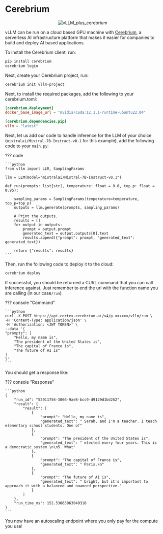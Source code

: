 # Cerebrium

<p align="center">
    <img src="https://i.ibb.co/hHcScTT/Screenshot-2024-06-13-at-10-14-54.png" alt="vLLM_plus_cerebrium"/>
</p>

vLLM can be run on a cloud based GPU machine with [Cerebrium](https://www.cerebrium.ai/), a serverless AI infrastructure platform that makes it easier for companies to build and deploy AI based applications.

To install the Cerebrium client, run:

```bash
pip install cerebrium
cerebrium login
```

Next, create your Cerebrium project, run:

```bash
cerebrium init vllm-project
```

Next, to install the required packages, add the following to your cerebrium.toml:

```toml
[cerebrium.deployment]
docker_base_image_url = "nvidia/cuda:12.1.1-runtime-ubuntu22.04"

[cerebrium.dependencies.pip]
vllm = "latest"
```

Next, let us add our code to handle inference for the LLM of your choice (`mistralai/Mistral-7B-Instruct-v0.1` for this example), add the following code to your `main.py`:

??? code

    ```python
    from vllm import LLM, SamplingParams

    llm = LLM(model="mistralai/Mistral-7B-Instruct-v0.1")

    def run(prompts: list[str], temperature: float = 0.8, top_p: float = 0.95):

        sampling_params = SamplingParams(temperature=temperature, top_p=top_p)
        outputs = llm.generate(prompts, sampling_params)

        # Print the outputs.
        results = []
        for output in outputs:
            prompt = output.prompt
            generated_text = output.outputs[0].text
            results.append({"prompt": prompt, "generated_text": generated_text})

        return {"results": results}
    ```

Then, run the following code to deploy it to the cloud:

```bash
cerebrium deploy
```

If successful, you should be returned a CURL command that you can call inference against. Just remember to end the url with the function name you are calling (in our case`/run`)

??? console "Command"

    ```python
    curl -X POST https://api.cortex.cerebrium.ai/v4/p-xxxxxx/vllm/run \
    -H 'Content-Type: application/json' \
    -H 'Authorization: <JWT TOKEN>' \
    --data '{
    "prompts": [
        "Hello, my name is",
        "The president of the United States is",
        "The capital of France is",
        "The future of AI is"
    ]
    }'
    ```

You should get a response like:

??? console "Response"

    ```python
    {
        "run_id": "52911756-3066-9ae8-bcc9-d9129d1bd262",
        "result": {
            "result": [
                {
                    "prompt": "Hello, my name is",
                    "generated_text": " Sarah, and I'm a teacher. I teach elementary school students. One of"
                },
                {
                    "prompt": "The president of the United States is",
                    "generated_text": " elected every four years. This is a democratic system.\n\n5. What"
                },
                {
                    "prompt": "The capital of France is",
                    "generated_text": " Paris.\n"
                },
                {
                    "prompt": "The future of AI is",
                    "generated_text": " bright, but it's important to approach it with a balanced and nuanced perspective."
                }
            ]
        },
        "run_time_ms": 152.53663063049316
    }
    ```

You now have an autoscaling endpoint where you only pay for the compute you use!
